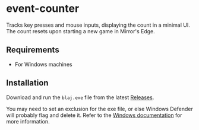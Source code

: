 # event-counter

Tracks key presses and mouse inputs, displaying the count in a minimal UI.
The count resets upon starting a new game in Mirror's Edge.

## Requirements

- For Windows machines

## Installation

Download and run the `blaj.exe` file from the latest
[Releases](https://github.com/SeungKang/blaj/releases).

You may need to set an exclusion for the exe file, or else Windows
Defender will probably flag and delete it. Refer to the
[Windows documentation][windows-exclusion] for more information.

[windows-exclusion]: https://support.microsoft.com/en-us/windows/add-an-exclusion-to-windows-security-811816c0-4dfd-af4a-47e4-c301afe13b26
